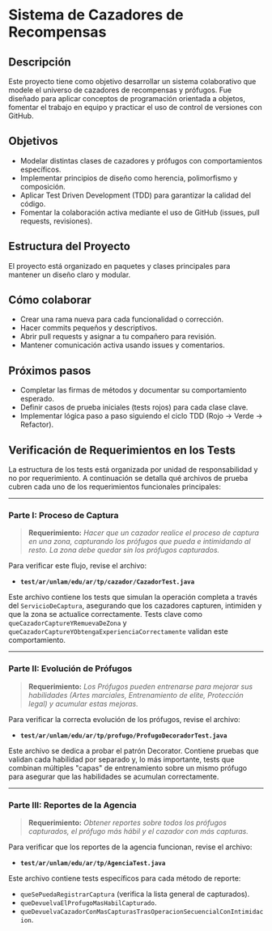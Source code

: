 # Sistema de Cazadores de Recompensas

## Descripción

Este proyecto tiene como objetivo desarrollar un sistema colaborativo que modele el universo de cazadores de recompensas y prófugos. Fue diseñado para aplicar conceptos de programación orientada a objetos, fomentar el trabajo en equipo y practicar el uso de control de versiones con GitHub.

## Objetivos

- Modelar distintas clases de cazadores y prófugos con comportamientos específicos.
- Implementar principios de diseño como herencia, polimorfismo y composición.
- Aplicar Test Driven Development (TDD) para garantizar la calidad del código.
- Fomentar la colaboración activa mediante el uso de GitHub (issues, pull requests, revisiones).

## Estructura del Proyecto

El proyecto está organizado en paquetes y clases principales para mantener un diseño claro y modular.

## Cómo colaborar

- Crear una rama nueva para cada funcionalidad o corrección.
- Hacer commits pequeños y descriptivos.
- Abrir pull requests y asignar a tu compañero para revisión.
- Mantener comunicación activa usando issues y comentarios.

## Próximos pasos
- Completar las firmas de métodos y documentar su comportamiento esperado.
- Definir casos de prueba iniciales (tests rojos) para cada clase clave.
- Implementar lógica paso a paso siguiendo el ciclo TDD (Rojo → Verde → Refactor).
## Verificación de Requerimientos en los Tests

La estructura de los tests está organizada por unidad de responsabilidad y no por requerimiento. A continuación se detalla qué archivos de prueba cubren cada uno de los requerimientos funcionales principales:

---

### **Parte I: Proceso de Captura**

> **Requerimiento:** *Hacer que un cazador realice el proceso de captura en una zona, capturando los prófugos que pueda e intimidando al resto. La zona debe quedar sin los prófugos capturados.*

Para verificar este flujo, revise el archivo:
*   **`test/ar/unlam/edu/ar/tp/cazador/CazadorTest.java`**

Este archivo contiene los tests que simulan la operación completa a través del `ServicioDeCaptura`, asegurando que los cazadores capturen, intimiden y que la zona se actualice correctamente. Tests clave como `queCazadorCaptureYRemuevaDeZona` y `queCazadorCaptureYObtengaExperienciaCorrectamente` validan este comportamiento.

---

### **Parte II: Evolución de Prófugos**

> **Requerimiento:** *Los Prófugos pueden entrenarse para mejorar sus habilidades (Artes marciales, Entrenamiento de elite, Protección legal) y acumular estas mejoras.*

Para verificar la correcta evolución de los prófugos, revise el archivo:
*   **`test/ar/unlam/edu/ar/tp/profugo/ProfugoDecoradorTest.java`**

Este archivo se dedica a probar el patrón Decorator. Contiene pruebas que validan cada habilidad por separado y, lo más importante, tests que combinan múltiples "capas" de entrenamiento sobre un mismo prófugo para asegurar que las habilidades se acumulan correctamente.

---

### **Parte III: Reportes de la Agencia**

> **Requerimiento:** *Obtener reportes sobre todos los prófugos capturados, el prófugo más hábil y el cazador con más capturas.*

Para verificar que los reportes de la agencia funcionan, revise el archivo:
*   **`test/ar/unlam/edu/ar/tp/AgenciaTest.java`**

Este archivo contiene tests específicos para cada método de reporte:
-   `queSePuedaRegistrarCaptura` (verifica la lista general de capturados).
-   `queDevuelvaElProfugoMasHabilCapturado`.
-   `queDevuelvaCazadorConMasCapturasTrasOperacionSecuencialConIntimidacion`.